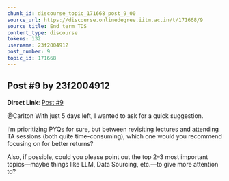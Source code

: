 ```yaml
---
chunk_id: discourse_topic_171668_post_9_00
source_url: https://discourse.onlinedegree.iitm.ac.in/t/171668/9
source_title: End term TDS
content_type: discourse
tokens: 132
username: 23f2004912
post_number: 9
topic_id: 171668
---
```


## Post #9 by 23f2004912

**Direct Link**: [Post #9](https://discourse.onlinedegree.iitm.ac.in/t/171668/9)

@Carlton With just 5 days left, I wanted to ask for a quick suggestion.

I’m prioritizing PYQs for sure, but between revisiting lectures and attending TA sessions (both quite time-consuming), which one would you recommend focusing on for better returns?

Also, if possible, could you please point out the top 2–3 most important topics—maybe things like LLM, Data Sourcing, etc.—to give more attention to?
